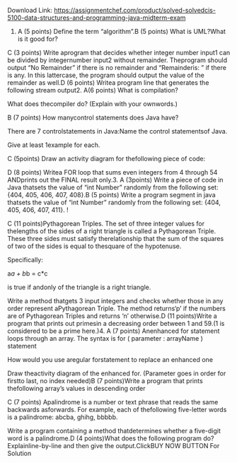 Download Link: https://assignmentchef.com/product/solved-solvedcis-5100-data-structures-and-programming-java-midterm-exam
<br>
1. A (5 points) Define the term “algorithm”.B (5 points) What is UML?What is it good for?

C (3 points) Write aprogram that decides whether integer number input1 can be divided by integernumber input2 without remainder. Theprogram should output “No Remainder” if there is no remainder and “Remainderis: ” if there is any. In this lattercase, the program should output the value of the remainder as well.D (6 points) Writea program line that generates the following stream output2. A(6 points) What is compilation?

What does thecompiler do? (Explain with your ownwords.)

B (7 points) How manycontrol statements does Java have?

There are 7 controlstatements in Java:Name the control statementsof Java.

Give at least 1example for each.

C (5points) Draw an activity diagram for thefollowing piece of code:

D (8 points) Writea FOR loop that sums even integers from 4 through 54 ANDprints out the FINAL result only.3. A (3points) Write a piece of code in Java thatsets the value of “int Number” randomly from the following set: {404, 405, 406, 407, 408}.B (5 points) Write a program segment in java thatsets the value of “int Number” randomly from the following set: {404, 405, 406, 407, 411}. !

C (11 points)Pythagorean Triples. The set of three integer values for thelengths of the sides of a right triangle is called a Pythagorean Triple. These three sides must satisfy therelationship that the sum of the squares of two of the sides is equal to thesquare of the hypotenuse.

Specifically:

a*a + b*b = c*c

is true if andonly of the triangle is a right triangle.

Write a method thatgets 3 input integers and checks whether those in any order represent aPythagorean Triple. The method returns‘p’ if the numbers are of Pythagorean Triples and returns ‘n’ otherwise.D (11 points)Write a program that prints out primesin a decreasing order between 1 and 59.(1 is considered to be a prime here.)4. A (7 points) Anenhanced for statement loops through an array. The syntax is for ( parameter : arrayName ) statement

How would you use aregular forstatement to replace an enhanced one

Draw theactivity diagram of the enhanced for. (Parameter goes in order for firstto last, no index needed)B (7 points)Write a program that prints thefollowing array’s values in descending order

C (7 points) Apalindrome is a number or text phrase that reads the same backwards asforwards. For example, each of thefollowing five-letter words is a palindrome: abcba, ghihg, bbbbb.

Write a program containing a method thatdetermines whether a five-digit word is a palindrome.D (4 points)What does the following program do? Explainline-by-line and then give the output.ClickBUY NOW BUTTON For Solution
